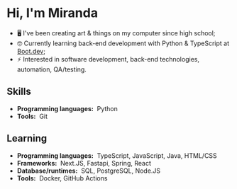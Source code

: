 # Hi, I'm Miranda

- 🖥️ I've been creating art & things on my computer since high school;
- 🤓 Currently learning back-end development with Python & TypeScript at [Boot.dev](https://www.boot.dev/tracks/backend-python-typescript);
- ⚡ Interested in software development, back-end technologies, automation, QA/testing.


## Skills

- **Programming languages:**&nbsp;&nbsp;Python
- **Tools:**&nbsp;&nbsp;Git

## Learning

- **Programming languages:**&nbsp;&nbsp;TypeScript, JavaScript, Java, HTML/CSS
- **Frameworks:**&nbsp;&nbsp;Next.JS, Fastapi, Spring, React
- **Database/runtimes:**&nbsp;&nbsp;SQL, PostgreSQL, Node.JS
- **Tools:**&nbsp;&nbsp;Docker, GitHub Actions
